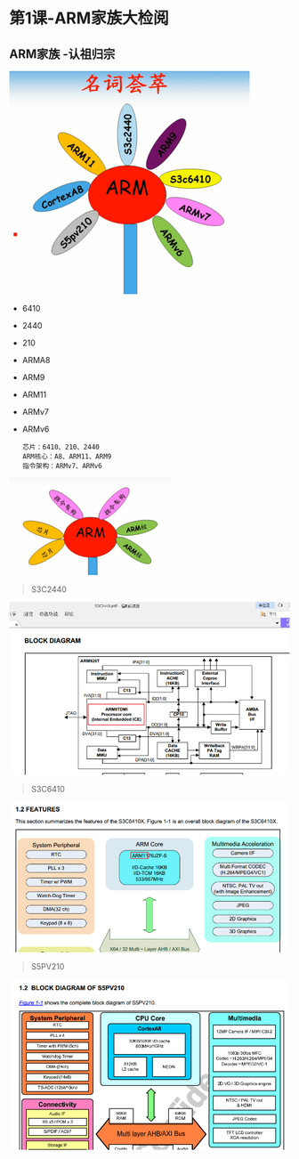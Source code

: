 # 第1课-ARM家族大检阅

## ARM家族 -认祖归宗

![1526204138550.png](image/1526204138550.png)

* 6410
* 2440
* 210
* ARMA8
* ARM9
* ARM11
* ARMv7
* ARMv6

      芯片：6410、210、2440
      ARM核心：A8、ARM11、ARM9
      指令架构：ARMv7、ARMv6

![1526204355293.png](image/1526204355293.png)

> S3C2440

![1526204458879.png](image/1526204458879.png)

> S3C6410

![1526204510120.png](image/1526204510120.png)

> S5PV210

![1526204584848.png](image/1526204584848.png)
